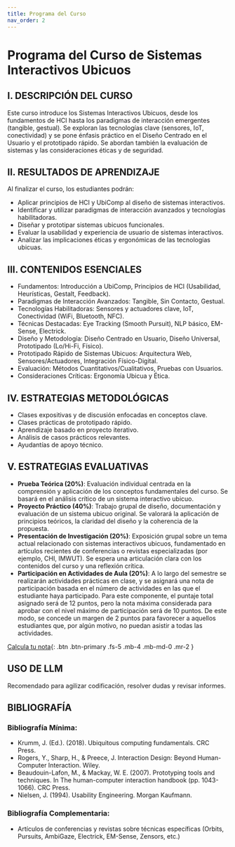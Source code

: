 ```yaml
---
title: Programa del Curso
nav_order: 2
---
```


# Programa del Curso de Sistemas Interactivos Ubicuos

## I. DESCRIPCIÓN DEL CURSO

Este curso introduce los Sistemas Interactivos Ubicuos, desde los fundamentos de HCI hasta los paradigmas de interacción emergentes (tangible, gestual). Se exploran las tecnologías clave (sensores, IoT, conectividad) y se pone énfasis práctico en el Diseño Centrado en el Usuario y el prototipado rápido. Se abordan también la evaluación de sistemas y las consideraciones éticas y de seguridad.

## II. RESULTADOS DE APRENDIZAJE

Al finalizar el curso, los estudiantes podrán:
- Aplicar principios de HCI y UbiComp al diseño de sistemas interactivos.
- Identificar y utilizar paradigmas de interacción avanzados y tecnologías habilitadoras.
- Diseñar y prototipar sistemas ubicuos funcionales.
- Evaluar la usabilidad y experiencia de usuario de sistemas interactivos.
- Analizar las implicaciones éticas y ergonómicas de las tecnologías ubicuas.


## III. CONTENIDOS ESENCIALES

- Fundamentos: Introducción a UbiComp, Principios de HCI (Usabilidad, Heurísticas, Gestalt, Feedback).
- Paradigmas de Interacción Avanzados: Tangible, Sin Contacto, Gestual.
- Tecnologías Habilitadoras: Sensores y actuadores clave, IoT, Conectividad (WiFi, Bluetooth, NFC).
- Técnicas Destacadas: Eye Tracking (Smooth Pursuit), NLP básico, EM-Sense, Electrick.
- Diseño y Metodología: Diseño Centrado en Usuario, Diseño Universal, Prototipado (Lo/Hi-Fi, Físico).
- Prototipado Rápido de Sistemas Ubicuos: Arquitectura Web, Sensores/Actuadores, Integración Físico-Digital.
- Evaluación: Métodos Cuantitativos/Cualitativos, Pruebas con Usuarios.
- Consideraciones Críticas: Ergonomía Ubicua y Ética.


## IV. ESTRATEGIAS METODOLÓGICAS

- Clases expositivas y de discusión enfocadas en conceptos clave.
- Clases prácticas de prototipado rápido.
- Aprendizaje basado en proyecto iterativo.
- Análisis de casos prácticos relevantes.
- Ayudantías de apoyo técnico.


## V. ESTRATEGIAS EVALUATIVAS

- **Prueba Teórica (20%)**: Evaluación individual centrada en la comprensión y aplicación de los conceptos fundamentales del curso. Se basará en el análisis crítico de un sistema interactivo ubicuo.
- **Proyecto Práctico (40%)**: Trabajo grupal de diseño, documentación y evaluación de un sistema ubicuo original. Se valorará la aplicación de principios teóricos, la claridad del diseño y la coherencia de la propuesta.
- **Presentación de Investigación (20%)**: Exposición grupal sobre un tema actual relacionado con sistemas interactivos ubicuos, fundamentado en artículos recientes de conferencias o revistas especializadas (por ejemplo, CHI, IMWUT). Se espera una articulación clara con los contenidos del curso y una reflexión crítica.
- **Participación en Actividades de Aula (20%)**: A lo largo del semestre se realizarán actividades prácticas en clase, y se asignará una nota de participación basada en el número de actividades en las que el estudiante haya participado. Para este componente, el puntaje total asignado será de 12 puntos, pero la nota máxima considerada para aprobar con el nivel máximo de participación será de 10 puntos. De este modo, se concede un margen de 2 puntos para favorecer a aquellos estudiantes que, por algún motivo, no puedan asistir a todas las actividades.

[Calcula tu nota](){: .btn .btn-primary .fs-5 .mb-4 .mb-md-0 .mr-2 }


## USO DE LLM
Recomendado para agilizar codificación, resolver dudas y revisar informes.

## BIBLIOGRAFÍA

### Bibliografía Mínima:
- Krumm, J. (Ed.). (2018). Ubiquitous computing fundamentals. CRC Press.
- Rogers, Y., Sharp, H., & Preece, J. Interaction Design: Beyond Human-Computer Interaction. Wiley. 
- Beaudouin-Lafon, M., & Mackay, W. E. (2007). Prototyping tools and techniques. In The human-computer interaction handbook (pp. 1043-1066). CRC Press.   
- Nielsen, J. (1994). Usability Engineering. Morgan Kaufmann. 

### Bibliografía Complementaria:
- Artículos de conferencias y revistas sobre técnicas específicas (Orbits, Pursuits, AmbiGaze, Electrick, EM-Sense, Zensors, etc.)
